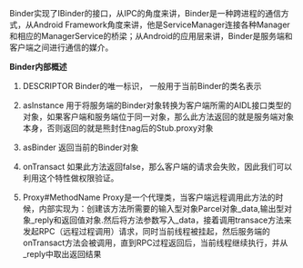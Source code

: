 Binder实现了IBinder的接口，从IPC的角度来讲，Binder是一种跨进程的通信方式，从Android Framework角度来讲，他是ServiceManager连接各种Manager和相应的ManagerService的桥梁；从Android的应用层来讲，Binder是服务端和客户端之间进行通信的媒介。

**Binder内部概述**

1. DESCRIPTOR Binder的唯一标识， 一般用于当前Binder的类名表示

2. asInstance 用于将服务端的Binder对象转换为客户端所需的AIDL接口类型的对象，如果客户端和服务端位于同一对象，那么此方法返回的就是服务端对象本身，否则返回的就是熊封住nag后的Stub.proxy对象

3. asBinder 返回当前的Binder对象

4. onTransact 如果此方法返回false，那么客户端的请求会失败，因此我们可以利用这个特性做权限验证。

5. Proxy\#MethodName Proxy是一个代理类，当客户端远程调用此方法的时候，内部实现为：创建该方法所需要的输入型对象Parcel对象\_data,输出型对象\_reply和返回值对象.然后将方法参数写入\_data，接着调用transace方法来发起RPC（远程过程调用）请求，同时当前线程被挂起，然后服务端的onTransact方法会被调用，直到RPC过程返回后，当前线程继续执行，并从\_reply中取出返回结果



